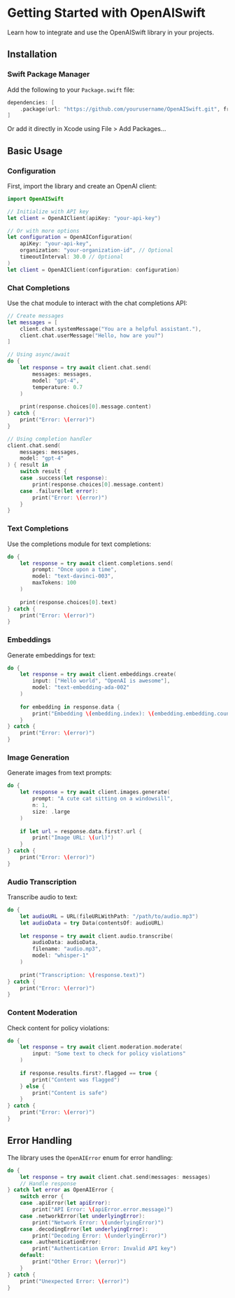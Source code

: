 # Getting Started with OpenAISwift

Learn how to integrate and use the OpenAISwift library in your projects.

## Installation

### Swift Package Manager

Add the following to your `Package.swift` file:

```swift
dependencies: [
    .package(url: "https://github.com/yourusername/OpenAISwift.git", from: "0.1.0")
]
```

Or add it directly in Xcode using File > Add Packages...

## Basic Usage

### Configuration

First, import the library and create an OpenAI client:

```swift
import OpenAISwift

// Initialize with API key
let client = OpenAIClient(apiKey: "your-api-key")

// Or with more options
let configuration = OpenAIConfiguration(
    apiKey: "your-api-key",
    organization: "your-organization-id", // Optional
    timeoutInterval: 30.0 // Optional
)
let client = OpenAIClient(configuration: configuration)
```

### Chat Completions

Use the chat module to interact with the chat completions API:

```swift
// Create messages
let messages = [
    client.chat.systemMessage("You are a helpful assistant."),
    client.chat.userMessage("Hello, how are you?")
]

// Using async/await
do {
    let response = try await client.chat.send(
        messages: messages,
        model: "gpt-4",
        temperature: 0.7
    )
    
    print(response.choices[0].message.content)
} catch {
    print("Error: \(error)")
}

// Using completion handler
client.chat.send(
    messages: messages,
    model: "gpt-4"
) { result in
    switch result {
    case .success(let response):
        print(response.choices[0].message.content)
    case .failure(let error):
        print("Error: \(error)")
    }
}
```

### Text Completions

Use the completions module for text completions:

```swift
do {
    let response = try await client.completions.send(
        prompt: "Once upon a time",
        model: "text-davinci-003",
        maxTokens: 100
    )
    
    print(response.choices[0].text)
} catch {
    print("Error: \(error)")
}
```

### Embeddings

Generate embeddings for text:

```swift
do {
    let response = try await client.embeddings.create(
        input: ["Hello world", "OpenAI is awesome"],
        model: "text-embedding-ada-002"
    )
    
    for embedding in response.data {
        print("Embedding \(embedding.index): \(embedding.embedding.count) dimensions")
    }
} catch {
    print("Error: \(error)")
}
```

### Image Generation

Generate images from text prompts:

```swift
do {
    let response = try await client.images.generate(
        prompt: "A cute cat sitting on a windowsill",
        n: 1,
        size: .large
    )
    
    if let url = response.data.first?.url {
        print("Image URL: \(url)")
    }
} catch {
    print("Error: \(error)")
}
```

### Audio Transcription

Transcribe audio to text:

```swift
do {
    let audioURL = URL(fileURLWithPath: "/path/to/audio.mp3")
    let audioData = try Data(contentsOf: audioURL)
    
    let response = try await client.audio.transcribe(
        audioData: audioData,
        filename: "audio.mp3",
        model: "whisper-1"
    )
    
    print("Transcription: \(response.text)")
} catch {
    print("Error: \(error)")
}
```

### Content Moderation

Check content for policy violations:

```swift
do {
    let response = try await client.moderation.moderate(
        input: "Some text to check for policy violations"
    )
    
    if response.results.first?.flagged == true {
        print("Content was flagged")
    } else {
        print("Content is safe")
    }
} catch {
    print("Error: \(error)")
}
```

## Error Handling

The library uses the `OpenAIError` enum for error handling:

```swift
do {
    let response = try await client.chat.send(messages: messages)
    // Handle response
} catch let error as OpenAIError {
    switch error {
    case .apiError(let apiError):
        print("API Error: \(apiError.error.message)")
    case .networkError(let underlyingError):
        print("Network Error: \(underlyingError)")
    case .decodingError(let underlyingError):
        print("Decoding Error: \(underlyingError)")
    case .authenticationError:
        print("Authentication Error: Invalid API key")
    default:
        print("Other Error: \(error)")
    }
} catch {
    print("Unexpected Error: \(error)")
}
```